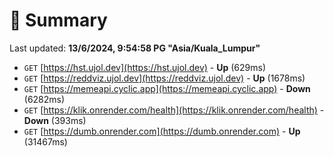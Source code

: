 # 📖 Summary
Last updated: **13/6/2024, 9:54:58 PG "Asia/Kuala_Lumpur"**

- `GET` [https://hst.ujol.dev](https://hst.ujol.dev) - **Up** (629ms)
- `GET` [https://reddviz.ujol.dev](https://reddviz.ujol.dev) - **Up** (1678ms)
- `GET` [https://memeapi.cyclic.app](https://memeapi.cyclic.app) - **Down** (6282ms)
- `GET` [https://klik.onrender.com/health](https://klik.onrender.com/health) - **Down** (393ms)
- `GET` [https://dumb.onrender.com](https://dumb.onrender.com) - **Up** (31467ms)
